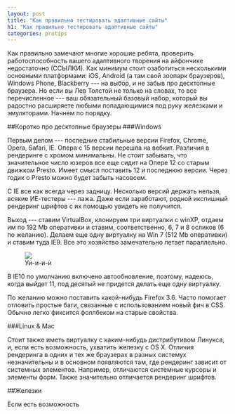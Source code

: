 ```yaml
---
layout: post
title: "Как правильно тестировать адаптивные сайты"
h1: "Как правильно тестировать адаптивные сайты"
categories: protips
---
```


Как правильно замечают многие хорошие ребята, проверить работоспособность вашего адаптивного творения на айфончике недостаточно (ССЫЛКИ).
Как минимум стоит озаботиться несколькими основными платформами: iOS, Android (а там свой зоопарк браузеров), Windows Phone,
Blackberry --- на выбор, и не забыв про десктопные браузера. Но если вы Лев Толстой не только на словах, то все перечисленное --- ваш обязательный
базовый набор, который вы радостно расширяете любыми попадающимися под руку железками и эмуляторами. Начнем по порядку.

##Коротко про десктопные браузеры
###Windows

Первым делом --- последние стабильные версии Firefox, Chrome, Opera, Safari, IE. Опера с 15 версии перешла на вебкит. Различия в рендеринге с хромом минимальны. Не стоит забывать, что значительное число юзеров все еще сидит на Опере 12 со старым движком Presto. Имеет смысл поставить 12 и последнюю версии. Через годик о Presto можно будет забыть насовсем.

С IE все как всегда через задницу. Несколько версий держать нельзя, всякие ИЕ-тестеры --- лажа. Даже если заработают, родной икспишный рендеринг шрифтов с их помощью увидеть не получится.

Выход --- ставим VirtualBox, клонируем три виртуалки с winXP, отдаем
им по 192 Mb оперативки и ставим,
соответственно, 6, 7 и 8 осликов (6 по желанию). Делаем еще одну виртуалку на Win 7 (512 Mb оперативки) и ставим туда IE9. Все это хозяйство замечательно летает
параллельно.

<figure>
	<img src="i/virtual_machines.jpg">
	<figcaption>Уи-и-и-и</figcaption>
</figure>

В IE10 по умолчанию включено автообновление, поэтому, надеюсь, когда выйдет 11, под десятый не придется делать еще одну виртуалку.

По желанию можно поставить какой-нибудь Firefox 3.6. Часто помогает отловить простые баги, связанные с использованием новый фич в CSS. Обычно легко фиксится фоллбеком на старые свойства.

###Linux & Mac

Стоит также иметь виртуалку с каким-нибудь дистрибутивом Линукса, и, если есть возможность, ухватить железку с OS X. Отличия рендеринга в одних и тех же браузерах в разных системух незначительны и в основном появляются там, где рендеринг зависит от системных элементов. Например, отличаются системные курсоры и элементы форм. Также значительно отличается рендеринг шрифтов.

##Железки

Если есть возможность